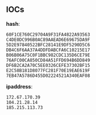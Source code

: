 
## IOCs

__hash__:

```text
60F1CE760C29704A9F31FA4822A93563
C4DE0DC996B0AC89AAEAD6E69675DA9F
5D2E97840522BFC28141E9DF5290D5C6
DB4C6F6AA37A4DDFDABCFA6C10215E17
B06B06A75C0F1BBC982CDC135D6CE79E
76AFC00CA850CD84A51FFD694B6DD849
DF6B2CA2A70C5EE0326CEFE37302BF15
E2C58B181D8077FC281F70E19EAE619F
7EB47A5786D455D02224521A340EAF08
```
__ipaddress__:

```text
172.67.170.39
104.21.28.14
185.215.113.73
```